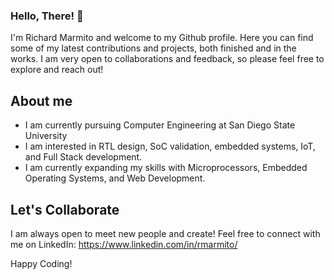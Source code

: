 ### Hello, There! 👋

I'm Richard Marmito and welcome to my Github profile. Here you can find some of my latest contributions and projects, both finished and in the works. I am very open to collaborations and feedback, so please feel free to explore and reach out!

## About me 
- I am currently pursuing Computer Engineering at San Diego State University
- I am interested in RTL design, SoC validation, embedded systems, IoT, and Full Stack development.
- I am currently expanding my skills with Microprocessors, Embedded Operating Systems, and Web Development.

## Let's Collaborate
I am always open to meet new people and create! 
Feel free to connect with me on LinkedIn:
https://www.linkedin.com/in/rmarmito/ 

Happy Coding!

<!--
**rmarmito/rmarmito** is a ✨ _special_ ✨ repository because its `README.md` (this file) appears on your GitHub profile.

Here are some ideas to get you started:

- 🔭 I’m currently working on ...
- 🌱 I’m currently learning ...
- 👯 I’m looking to collaborate on ...
- 🤔 I’m looking for help with ...
- 💬 Ask me about ...
- 📫 How to reach me: ...
- 😄 Pronouns: ...
- ⚡ Fun fact: ...
-->
